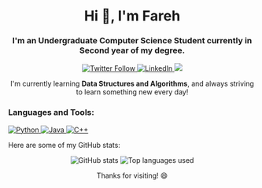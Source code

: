 <h1 align="center">Hi 👋, I'm Fareh</h1>
<h3 align="center">I'm an Undergraduate Computer Science Student currently in Second year of my degree.</h3>
<p align="center">
  <a href="https://twitter.com/farehhhhhhh" target="_blank">
    <img src="https://img.shields.io/twitter/follow/farehhhhhhh?style=social" alt="Twitter Follow">
  </a>
  <a href="https://www.linkedin.com/in/fareh-iqbal-781906232/" target="_blank">
    <img src="https://img.shields.io/badge/-Fareh%20Iqbal-blue?style=flat-square&logo=Linkedin&logoColor=white&link=https://www.linkedin.com/in/fareh-iqbal-781906232/" alt="LinkedIn">
  </a>
  <a href="mailto:fareh.iqbal55@gmail.com" target="_blank">
    <img src="https://img.shields.io/badge/-Email%20Me-red?style=flat-square&logo=Gmail&logoColor=white&link=mailto:fareh.iqbal55@gmail.com">
  </a>
</p>
<p align="center">I'm currently learning <strong>Data Structures and Algorithms</strong>, and always striving to learn something new every day!</p>
<h3 align="left">Languages and Tools:</h3>
<p align="left">
  <a href="https://www.python.org" target="_blank" rel="noreferrer">
    <img src="https://img.shields.io/badge/-Python-3776AB?style=flat-square&logo=Python&logoColor=white" alt="Python">
  </a>
  <a href="https://www.java.com" target="_blank" rel="noreferrer">
    <img src="https://img.shields.io/badge/-Java-007396?style=flat-square&logo=Java&logoColor=white" alt="Java">
  </a>
  <a href="https://www.cplusplus.com/" target="_blank" rel="noreferrer">
    <img src="https://img.shields.io/badge/-C++-00599C?style=flat-square&logo=C%2B%2B&logoColor=white" alt="C++">
  </a>
</p>
<p align="left">Here are some of my GitHub stats:</p>
<p align="center">
  <img src="https://github-readme-stats.vercel.app/api?username=farehiqbal&show_icons=true&theme=tokyonight" alt="GitHub stats">
  <img src="https://github-readme-stats.vercel.app/api/top-langs/?username=farehiqbal&langs_count=3&theme=tokyonight" alt="Top languages used">
</p>
<p align="center">Thanks for visiting! 😄</p>
